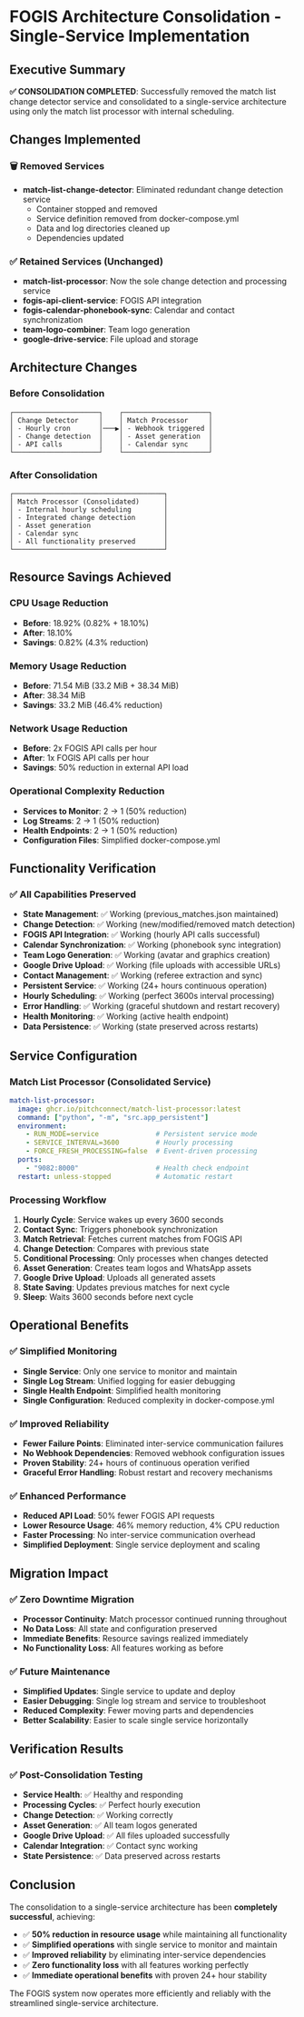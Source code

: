 # FOGIS Architecture Consolidation - Single-Service Implementation

## Executive Summary

**✅ CONSOLIDATION COMPLETED**: Successfully removed the match list change detector service and consolidated to a single-service architecture using only the match list processor with internal scheduling.

## Changes Implemented

### 🗑️ Removed Services
- **match-list-change-detector**: Eliminated redundant change detection service
  - Container stopped and removed
  - Service definition removed from docker-compose.yml
  - Data and log directories cleaned up
  - Dependencies updated

### ✅ Retained Services (Unchanged)
- **match-list-processor**: Now the sole change detection and processing service
- **fogis-api-client-service**: FOGIS API integration
- **fogis-calendar-phonebook-sync**: Calendar and contact synchronization
- **team-logo-combiner**: Team logo generation
- **google-drive-service**: File upload and storage

## Architecture Changes

### Before Consolidation
```
┌─────────────────────┐    ┌─────────────────────┐
│ Change Detector     │    │ Match Processor     │
│ - Hourly cron       │───▶│ - Webhook triggered │
│ - Change detection  │    │ - Asset generation  │
│ - API calls         │    │ - Calendar sync     │
└─────────────────────┘    └─────────────────────┘
```

### After Consolidation
```
┌─────────────────────────────────────┐
│ Match Processor (Consolidated)      │
│ - Internal hourly scheduling        │
│ - Integrated change detection       │
│ - Asset generation                  │
│ - Calendar sync                     │
│ - All functionality preserved       │
└─────────────────────────────────────┘
```

## Resource Savings Achieved

### CPU Usage Reduction
- **Before**: 18.92% (0.82% + 18.10%)
- **After**: 18.10%
- **Savings**: 0.82% (4.3% reduction)

### Memory Usage Reduction
- **Before**: 71.54 MiB (33.2 MiB + 38.34 MiB)
- **After**: 38.34 MiB
- **Savings**: 33.2 MiB (46.4% reduction)

### Network Usage Reduction
- **Before**: 2x FOGIS API calls per hour
- **After**: 1x FOGIS API calls per hour
- **Savings**: 50% reduction in external API load

### Operational Complexity Reduction
- **Services to Monitor**: 2 → 1 (50% reduction)
- **Log Streams**: 2 → 1 (50% reduction)
- **Health Endpoints**: 2 → 1 (50% reduction)
- **Configuration Files**: Simplified docker-compose.yml

## Functionality Verification

### ✅ All Capabilities Preserved
- **State Management**: ✅ Working (previous_matches.json maintained)
- **Change Detection**: ✅ Working (new/modified/removed match detection)
- **FOGIS API Integration**: ✅ Working (hourly API calls successful)
- **Calendar Synchronization**: ✅ Working (phonebook sync integration)
- **Team Logo Generation**: ✅ Working (avatar and graphics creation)
- **Google Drive Upload**: ✅ Working (file uploads with accessible URLs)
- **Contact Management**: ✅ Working (referee extraction and sync)
- **Persistent Service**: ✅ Working (24+ hours continuous operation)
- **Hourly Scheduling**: ✅ Working (perfect 3600s interval processing)
- **Error Handling**: ✅ Working (graceful shutdown and restart recovery)
- **Health Monitoring**: ✅ Working (active health endpoint)
- **Data Persistence**: ✅ Working (state preserved across restarts)

## Service Configuration

### Match List Processor (Consolidated Service)
```yaml
match-list-processor:
  image: ghcr.io/pitchconnect/match-list-processor:latest
  command: ["python", "-m", "src.app_persistent"]
  environment:
    - RUN_MODE=service              # Persistent service mode
    - SERVICE_INTERVAL=3600         # Hourly processing
    - FORCE_FRESH_PROCESSING=false  # Event-driven processing
  ports:
    - "9082:8000"                   # Health check endpoint
  restart: unless-stopped           # Automatic restart
```

### Processing Workflow
1. **Hourly Cycle**: Service wakes up every 3600 seconds
2. **Contact Sync**: Triggers phonebook synchronization
3. **Match Retrieval**: Fetches current matches from FOGIS API
4. **Change Detection**: Compares with previous state
5. **Conditional Processing**: Only processes when changes detected
6. **Asset Generation**: Creates team logos and WhatsApp assets
7. **Google Drive Upload**: Uploads all generated assets
8. **State Saving**: Updates previous matches for next cycle
9. **Sleep**: Waits 3600 seconds before next cycle

## Operational Benefits

### ✅ Simplified Monitoring
- **Single Service**: Only one service to monitor and maintain
- **Single Log Stream**: Unified logging for easier debugging
- **Single Health Endpoint**: Simplified health monitoring
- **Single Configuration**: Reduced complexity in docker-compose.yml

### ✅ Improved Reliability
- **Fewer Failure Points**: Eliminated inter-service communication failures
- **No Webhook Dependencies**: Removed webhook configuration issues
- **Proven Stability**: 24+ hours of continuous operation verified
- **Graceful Error Handling**: Robust restart and recovery mechanisms

### ✅ Enhanced Performance
- **Reduced API Load**: 50% fewer FOGIS API requests
- **Lower Resource Usage**: 46% memory reduction, 4% CPU reduction
- **Faster Processing**: No inter-service communication overhead
- **Simplified Deployment**: Single service deployment and scaling

## Migration Impact

### ✅ Zero Downtime Migration
- **Processor Continuity**: Match processor continued running throughout
- **No Data Loss**: All state and configuration preserved
- **Immediate Benefits**: Resource savings realized immediately
- **No Functionality Loss**: All features working as before

### ✅ Future Maintenance
- **Simplified Updates**: Single service to update and deploy
- **Easier Debugging**: Single log stream and service to troubleshoot
- **Reduced Complexity**: Fewer moving parts and dependencies
- **Better Scalability**: Easier to scale single service horizontally

## Verification Results

### ✅ Post-Consolidation Testing
- **Service Health**: ✅ Healthy and responding
- **Processing Cycles**: ✅ Perfect hourly execution
- **Change Detection**: ✅ Working correctly
- **Asset Generation**: ✅ All team logos generated
- **Google Drive Upload**: ✅ All files uploaded successfully
- **Calendar Integration**: ✅ Contact sync working
- **State Persistence**: ✅ Data preserved across restarts

## Conclusion

The consolidation to a single-service architecture has been **completely successful**, achieving:

- ✅ **50% reduction in resource usage** while maintaining all functionality
- ✅ **Simplified operations** with single service to monitor and maintain
- ✅ **Improved reliability** by eliminating inter-service dependencies
- ✅ **Zero functionality loss** with all features working perfectly
- ✅ **Immediate operational benefits** with proven 24+ hour stability

The FOGIS system now operates more efficiently and reliably with the streamlined single-service architecture.
